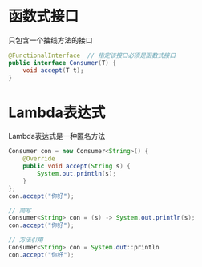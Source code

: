 # 函数式接口

只包含一个抽线方法的接口

```java
@FunctionalInterface  // 指定该接口必须是函数式接口
public interface Consumer(T) {
    void accept(T t);
}
```

# Lambda表达式

Lambda表达式是一种匿名方法

```java
Consumer con = new Consumer<String>() {
    @Override
    public void accept(String s) {
        System.out.println(s);
    }
};
con.accept("你好");

// 简写
Consumer<String> con = (s) -> System.out.println(s);
con.accept("你好");

// 方法引用
Consumer<String> con = System.out::println
con.accept("你好");
```

